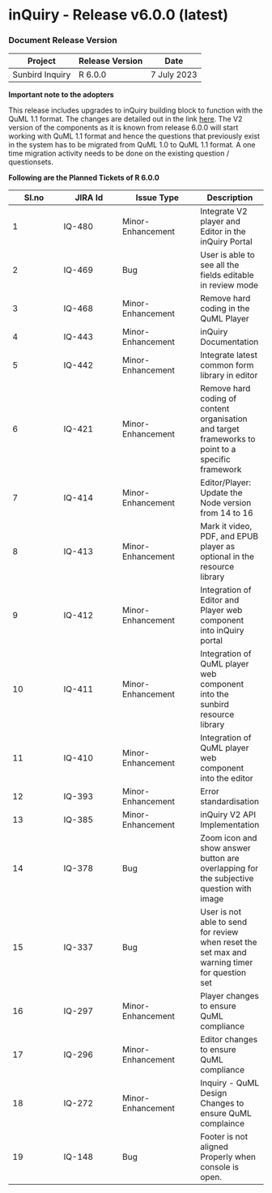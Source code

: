 # inQuiry - Release v6.0.0 (latest)

### Document Release Version

| Project         | Release Version | Date        |
| --------------- | --------------- | ----------- |
| Sunbird Inquiry | R 6.0.0         | 7 July 2023 |

**Important note to the adopters**

This release includes upgrades to inQuiry building block to function with the QuML 1.1 format. The changes are detailed out in the link [here](https://project-sunbird.atlassian.net/wiki/spaces/QB/pages/3328671783/Release+6.0.0+changes+explained). The V2 version of the components as it is known from release 6.0.0 will start working with QuML 1.1 format and hence the questions that previously exist in the system has to be migrated from QuML 1.0 to QuML 1.1 format. A one time migration activity needs to be done on the existing question / questionsets.

**Following are the Planned Tickets of R 6.0.0**

<table><thead><tr><th width="85">Sl.no</th><th width="100">JIRA Id</th><th width="138">Issue Type</th><th>Description</th></tr></thead><tbody><tr><td>1</td><td>IQ-480</td><td>Minor-Enhancement</td><td>Integrate V2 player and Editor in the inQuiry Portal</td></tr><tr><td>2</td><td>IQ-469</td><td>Bug</td><td>User is able to see all the fields editable in review mode</td></tr><tr><td>3</td><td>IQ-468</td><td>Minor-Enhancement</td><td>Remove hard coding in the QuML Player</td></tr><tr><td>4</td><td>IQ-443</td><td>Minor-Enhancement</td><td>inQuiry Documentation</td></tr><tr><td>5</td><td>IQ-442</td><td>Minor-Enhancement</td><td>Integrate latest common form library in editor</td></tr><tr><td>6</td><td>IQ-421</td><td>Minor-Enhancement</td><td>Remove hard coding of content organisation and target frameworks to point to a specific framework</td></tr><tr><td>7</td><td>IQ-414</td><td>Minor-Enhancement</td><td>Editor/Player: Update the Node version from 14 to 16</td></tr><tr><td>8</td><td>IQ-413</td><td>Minor-Enhancement</td><td>Mark it video, PDF, and EPUB player as optional in the resource library</td></tr><tr><td>9</td><td>IQ-412</td><td>Minor-Enhancement</td><td>Integration of Editor and Player web component into inQuiry portal</td></tr><tr><td>10</td><td>IQ-411</td><td>Minor-Enhancement</td><td>Integration of QuML player web component into the sunbird resource library</td></tr><tr><td>11</td><td>IQ-410</td><td>Minor-Enhancement</td><td>Integration of QuML player web component into the editor</td></tr><tr><td>12</td><td>IQ-393</td><td>Minor-Enhancement</td><td>Error standardisation</td></tr><tr><td>13</td><td>IQ-385</td><td>Minor-Enhancement</td><td>inQuiry V2 API Implementation</td></tr><tr><td>14</td><td>IQ-378</td><td>Bug</td><td>Zoom icon and show answer button are overlapping for the subjective question with image</td></tr><tr><td>15</td><td>IQ-337</td><td>Bug</td><td>User is not able to send for review when reset the set max and warning timer for question set</td></tr><tr><td>16</td><td>IQ-297</td><td>Minor-Enhancement</td><td>Player changes to ensure QuML compliance</td></tr><tr><td>17</td><td>IQ-296</td><td>Minor-Enhancement</td><td>Editor changes to ensure QuML compliance</td></tr><tr><td>18</td><td>IQ-272</td><td>Minor-Enhancement</td><td>Inquiry - QuML Design Changes to ensure QuML complaince</td></tr><tr><td>19</td><td>IQ-148</td><td>Bug</td><td>Footer is not aligned Properly when console is open.</td></tr></tbody></table>

